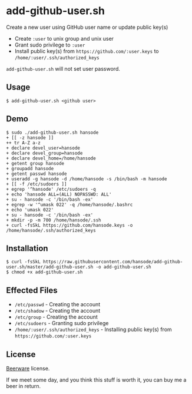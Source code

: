 add-github-user.sh
==================

Create a new user using GitHub user name or update public key(s)

* Create `:user` to unix group and unix user
* Grant sudo privilege to `:user`
* Install public key(s) from `https://github.com/:user.keys` to `/home/:user/.ssh/authorized_keys`

`add-github-user.sh` will not set user password.

Usage
-----

```
$ add-github-user.sh <github user>
```

Demo
----

```
$ sudo ./add-github-user.sh hansode
+ [[ -z hansode ]]
++ tr A-Z a-z
+ declare devel_user=hansode
+ declare devel_group=hansode
+ declare devel_home=/home/hansode
+ getent group hansode
+ groupadd hansode
+ getent passwd hansode
+ useradd -g hansode -d /home/hansode -s /bin/bash -m hansode
+ [[ -f /etc/sudoers ]]
+ egrep '^hansode' /etc/sudoers -q
+ echo 'hansode ALL=(ALL) NOPASSWD: ALL'
+ su - hansode -c '/bin/bash -ex'
+ egrep -w '^umask 022' -q /home/hansode/.bashrc
+ echo 'umask 022'
+ su - hansode -c '/bin/bash -ex'
+ mkdir -p -m 700 /home/hansode/.ssh
+ curl -fsSkL https://github.com/hansode.keys -o /home/hansode/.ssh/authorized_keys
```

Installation
------------

```
$ curl -fsSkL https://raw.githubusercontent.com/hansode/add-github-user.sh/master/add-github-user.sh -o add-github-user.sh
$ chmod +x add-github-user.sh
```

Effected Files
--------------

+ `/etc/passwd` - Creating the account
+ `/etc/shadow` - Creating the account
+ `/etc/group`  - Creating the account
+ `/etc/sudoers` - Granting sudo privilege
+ `/home/:user/.ssh/authorized_keys` - Installing public key(s) from `https://github.com/:user.keys`

License
-------

[Beerware](http://en.wikipedia.org/wiki/Beerware) license.

If we meet some day, and you think this stuff is worth it, you can buy me a beer in return.
